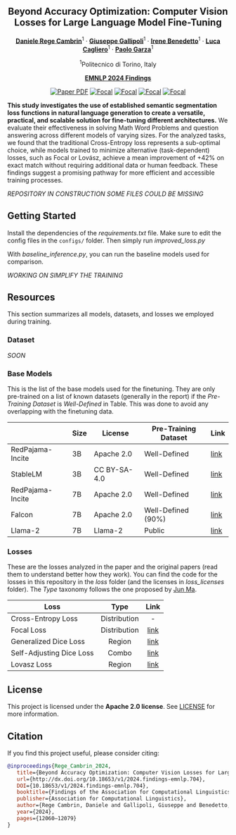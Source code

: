 <div align="center">
  
## Beyond Accuracy Optimization: Computer Vision Losses for Large Language Model Fine-Tuning

[**Daniele Rege Cambrin**](https://darthreca.github.io/)<sup>1</sup> · [**Giuseppe Gallipoli**](https://github.com/gallipoligiuseppe)<sup>1</sup> · [**Irene Benedetto**](https://github.com/irenebenedetto)<sup>1</sup> · [**Luca Cagliero**](https://dbdmg.polito.it/dbdmg_web/people/luca-cagliero/)<sup>1</sup> · [**Paolo Garza**](https://dbdmg.polito.it/dbdmg_web/people/paolo-garza/)<sup>1</sup>

<sup>1</sup>Politecnico di Torino, Italy

**[EMNLP 2024 Findings](https://2024.emnlp.org/)**

<a href="https://arxiv.org/abs/2409.13641"><img src='https://img.shields.io/badge/ArXiv-Beyond_Accuracy_Optimization-red' alt='Paper PDF'></a>
<a href="https://github.com/DarthReca/segmentation-losses-nlp/blob/main/loss/focal_loss.py"><img src='https://img.shields.io/badge/Loss-Focal-blue' alt='Focal'></a>
<a href="https://github.com/DarthReca/segmentation-losses-nlp/blob/main/loss/dice_nlp_loss.py"><img src='https://img.shields.io/badge/Loss-SADL-blue' alt='Focal'></a>
<a href="https://github.com/DarthReca/segmentation-losses-nlp/blob/main/loss/dice_loss.py"><img src='https://img.shields.io/badge/Loss-GDice-blue' alt='Focal'></a>
<a href="https://github.com/DarthReca/segmentation-losses-nlp/blob/main/loss/lovasz.py"><img src='https://img.shields.io/badge/Loss-Lovasz-blue' alt='Focal'></a>
</div>

**This study investigates the use of established semantic segmentation loss functions in natural language generation to create a versatile, practical, and scalable solution for fine-tuning different architectures.**
We evaluate their effectiveness in solving Math Word Problems and question answering across different models of varying sizes. For the analyzed tasks, we found that the traditional Cross-Entropy loss represents a sub-optimal choice, while models trained to minimize alternative (task-dependent) losses, such as Focal or Lovász, achieve a mean improvement of +42\% on exact match without requiring additional data or human feedback. These findings suggest a promising pathway for more efficient and accessible training processes.

*REPOSITORY IN CONSTRUCTION SOME FILES COULD BE MISSING*

## Getting Started

Install the dependencies of the *requirements.txt* file. Make sure to edit the config files in the `configs/` folder. Then simply run *improved_loss.py*

With *baseline_inference.py*, you can run the baseline models used for comparison.

*WORKING ON SIMPLIFY THE TRAINING*

## Resources
This section summarizes all models, datasets, and losses we employed during training.

### Dataset
*SOON*

### Base Models
This is the list of the base models used for the finetuning. 
They are only pre-trained on a list of known datasets (generally in the report) if the *Pre-Training Dataset* is *Well-Defined* in Table.
This was done to avoid any overlapping with the finetuning data.

|                   | Size | License      | Pre-Training Dataset | Link |
|-------------------|------|--------------|----------------------|------|
| RedPajama-Incite  | 3B   | Apache 2.0   | Well-Defined         | [link](https://huggingface.co/togethercomputer/RedPajama-INCITE-Base-3B-v1) |
| StableLM          | 3B   | CC BY-SA-4.0 | Well-Defined         | [link](https://huggingface.co/stabilityai/stablelm-3b-4e1t) |
| RedPajama-Incite  | 7B   | Apache 2.0   | Well-Defined         | [link](https://huggingface.co/togethercomputer/RedPajama-INCITE-7B-Base) |
| Falcon            | 7B   | Apache 2.0   | Well-Defined (90%)   | [link](https://huggingface.co/tiiuae/falcon-7b) |
| Llama-2           | 7B   | Llama-2      | Public               | [link](https://huggingface.co/meta-llama/Llama-2-7b-hf) |

### Losses
These are the losses analyzed in the paper and the original papers (read them to understand better how they work).
You can find the code for the losses in this repository in the *loss* folder (and the licenses in *loss_licenses* folder).
The *Type* taxonomy follows the one proposed by [Jun Ma](https://arxiv.org/abs/2005.13449).

| Loss                     |     Type     | Link |
|--------------------------|:------------:|:----:|
| Cross-Entropy Loss       | Distribution |   -  |
| Focal Loss               | Distribution | [link](https://arxiv.org/abs/1708.02002) |
| Generalized Dice Loss    |    Region    | [link](https://arxiv.org/abs/1707.03237) |
| Self-Adjusting Dice Loss |     Combo    | [link](https://arxiv.org/abs/1911.02855) |
| Lovasz Loss              |    Region    | [link](https://arxiv.org/abs/1705.08790) |

## License

This project is licensed under the **Apache 2.0 license**. See [LICENSE](LICENSE) for more information.

## Citation

If you find this project useful, please consider citing:

```bibtex
@inproceedings{Rege_Cambrin_2024,
   title={Beyond Accuracy Optimization: Computer Vision Losses for Large Language Model Fine-Tuning},
   url={http://dx.doi.org/10.18653/v1/2024.findings-emnlp.704},
   DOI={10.18653/v1/2024.findings-emnlp.704},
   booktitle={Findings of the Association for Computational Linguistics: EMNLP 2024},
   publisher={Association for Computational Linguistics},
   author={Rege Cambrin, Daniele and Gallipoli, Giuseppe and Benedetto, Irene and Cagliero, Luca and Garza, Paolo},
   year={2024},
   pages={12060–12079}
}
```
